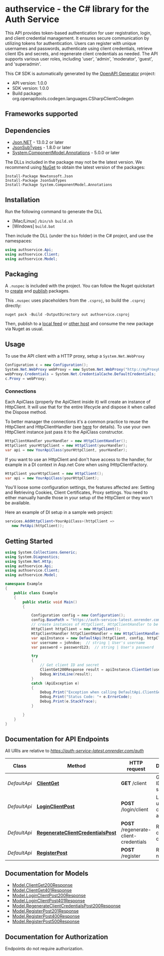 # authservice - the C# library for the Auth Service

This API provides token-based authentication for user registration, login, and client credential management. It ensures secure communication by utilizing tokens for authentication. Users can register with unique usernames and passwords, authenticate using client credentials, retrieve client IDs and secrets, and regenerate client credentials as needed. The API supports various user roles, including 'user', 'admin', 'moderator', 'guest', and 'superadmin'.

This C# SDK is automatically generated by the [OpenAPI Generator](https://openapi-generator.tech) project:

- API version: 1.0.0
- SDK version: 1.0.0
- Build package: org.openapitools.codegen.languages.CSharpClientCodegen

<a id="frameworks-supported"></a>
## Frameworks supported

<a id="dependencies"></a>
## Dependencies

- [Json.NET](https://www.nuget.org/packages/Newtonsoft.Json/) - 13.0.2 or later
- [JsonSubTypes](https://www.nuget.org/packages/JsonSubTypes/) - 1.8.0 or later
- [System.ComponentModel.Annotations](https://www.nuget.org/packages/System.ComponentModel.Annotations) - 5.0.0 or later

The DLLs included in the package may not be the latest version. We recommend using [NuGet](https://docs.nuget.org/consume/installing-nuget) to obtain the latest version of the packages:
```
Install-Package Newtonsoft.Json
Install-Package JsonSubTypes
Install-Package System.ComponentModel.Annotations
```
<a id="installation"></a>
## Installation
Run the following command to generate the DLL
- [Mac/Linux] `/bin/sh build.sh`
- [Windows] `build.bat`

Then include the DLL (under the `bin` folder) in the C# project, and use the namespaces:
```csharp
using authservice.Api;
using authservice.Client;
using authservice.Model;
```
<a id="packaging"></a>
## Packaging

A `.nuspec` is included with the project. You can follow the Nuget quickstart to [create](https://docs.microsoft.com/en-us/nuget/quickstart/create-and-publish-a-package#create-the-package) and [publish](https://docs.microsoft.com/en-us/nuget/quickstart/create-and-publish-a-package#publish-the-package) packages.

This `.nuspec` uses placeholders from the `.csproj`, so build the `.csproj` directly:

```
nuget pack -Build -OutputDirectory out authservice.csproj
```

Then, publish to a [local feed](https://docs.microsoft.com/en-us/nuget/hosting-packages/local-feeds) or [other host](https://docs.microsoft.com/en-us/nuget/hosting-packages/overview) and consume the new package via Nuget as usual.

<a id="usage"></a>
## Usage

To use the API client with a HTTP proxy, setup a `System.Net.WebProxy`
```csharp
Configuration c = new Configuration();
System.Net.WebProxy webProxy = new System.Net.WebProxy("http://myProxyUrl:80/");
webProxy.Credentials = System.Net.CredentialCache.DefaultCredentials;
c.Proxy = webProxy;
```

### Connections
Each ApiClass (properly the ApiClient inside it) will create an instance of HttpClient. It will use that for the entire lifecycle and dispose it when called the Dispose method.

To better manager the connections it's a common practice to reuse the HttpClient and HttpClientHandler (see [here](https://docs.microsoft.com/en-us/dotnet/architecture/microservices/implement-resilient-applications/use-httpclientfactory-to-implement-resilient-http-requests#issues-with-the-original-httpclient-class-available-in-net) for details). To use your own HttpClient instance just pass it to the ApiClass constructor.

```csharp
HttpClientHandler yourHandler = new HttpClientHandler();
HttpClient yourHttpClient = new HttpClient(yourHandler);
var api = new YourApiClass(yourHttpClient, yourHandler);
```

If you want to use an HttpClient and don't have access to the handler, for example in a DI context in Asp.net Core when using IHttpClientFactory.

```csharp
HttpClient yourHttpClient = new HttpClient();
var api = new YourApiClass(yourHttpClient);
```
You'll loose some configuration settings, the features affected are: Setting and Retrieving Cookies, Client Certificates, Proxy settings. You need to either manually handle those in your setup of the HttpClient or they won't be available.

Here an example of DI setup in a sample web project:

```csharp
services.AddHttpClient<YourApiClass>(httpClient =>
   new PetApi(httpClient));
```


<a id="getting-started"></a>
## Getting Started

```csharp
using System.Collections.Generic;
using System.Diagnostics;
using System.Net.Http;
using authservice.Api;
using authservice.Client;
using authservice.Model;

namespace Example
{
    public class Example
    {
        public static void Main()
        {

            Configuration config = new Configuration();
            config.BasePath = "https://auth-service-latest.onrender.com/auth";
            // create instances of HttpClient, HttpClientHandler to be reused later with different Api classes
            HttpClient httpClient = new HttpClient();
            HttpClientHandler httpClientHandler = new HttpClientHandler();
            var apiInstance = new DefaultApi(httpClient, config, httpClientHandler);
            var username = johndoe;  // string | User's username
            var password = password123;  // string | User's password

            try
            {
                // Get client ID and secret
                ClientGet200Response result = apiInstance.ClientGet(username, password);
                Debug.WriteLine(result);
            }
            catch (ApiException e)
            {
                Debug.Print("Exception when calling DefaultApi.ClientGet: " + e.Message );
                Debug.Print("Status Code: "+ e.ErrorCode);
                Debug.Print(e.StackTrace);
            }

        }
    }
}
```

<a id="documentation-for-api-endpoints"></a>
## Documentation for API Endpoints

All URIs are relative to *https://auth-service-latest.onrender.com/auth*

Class | Method | HTTP request | Description
------------ | ------------- | ------------- | -------------
*DefaultApi* | [**ClientGet**](docs/DefaultApi.md#clientget) | **GET** /client | Get client ID and secret
*DefaultApi* | [**LoginClientPost**](docs/DefaultApi.md#loginclientpost) | **POST** /login/client | Logs in a user using client ID and secret
*DefaultApi* | [**RegenerateClientCredentialsPost**](docs/DefaultApi.md#regenerateclientcredentialspost) | **POST** /regenerate-client-credentials | Regenerate client credentials
*DefaultApi* | [**RegisterPost**](docs/DefaultApi.md#registerpost) | **POST** /register | Registers a new user


<a id="documentation-for-models"></a>
## Documentation for Models

 - [Model.ClientGet200Response](docs/ClientGet200Response.md)
 - [Model.ClientGet401Response](docs/ClientGet401Response.md)
 - [Model.LoginClientPost200Response](docs/LoginClientPost200Response.md)
 - [Model.LoginClientPost401Response](docs/LoginClientPost401Response.md)
 - [Model.RegenerateClientCredentialsPost200Response](docs/RegenerateClientCredentialsPost200Response.md)
 - [Model.RegisterPost201Response](docs/RegisterPost201Response.md)
 - [Model.RegisterPost400Response](docs/RegisterPost400Response.md)
 - [Model.RegisterPost500Response](docs/RegisterPost500Response.md)


<a id="documentation-for-authorization"></a>
## Documentation for Authorization

Endpoints do not require authorization.

